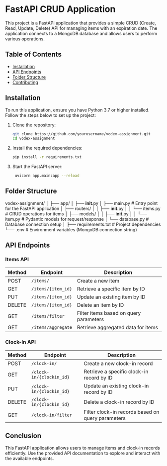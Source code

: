 # FastAPI CRUD Application

This project is a FastAPI application that provides a simple CRUD (Create, Read, Update, Delete) API for managing items with an expiration date. The application connects to a MongoDB database and allows users to perform various operations.

## Table of Contents
- [Installation](#installation)
- [API Endpoints](#api-endpoints)
- [Folder Structure](#folder-structure)
- [Contributing](#contributing)


## Installation

To run this application, ensure you have Python 3.7 or higher installed. Follow the steps below to set up the project:

1. Clone the repository:
   ```bash
   git clone https://github.com/yourusername/vodex-assignment.git
   cd vodex-assignment

2. Install the required dependencies:
   ```bash
   pip install -r requirements.txt

3. Start the FastAPI server:
   ```bash
    uvicorn app.main:app --reload

## Folder Structure

   vodex-assignment/
   │
   ├── app/
   │   ├── __init__.py
   │   ├── main.py               # Entry point for the FastAPI application
   │   ├── routers/
   │   │   ├── __init__.py
   │   │   └── items.py          # CRUD operations for items
   │   ├── models/
   │   │   ├── __init__.py
   │   │   └── item.py           # Pydantic models for request/response
   │   └── database.py           # Database connection setup
   │
   ├── requirements.txt          # Project dependencies
   └── .env                      # Environment variables (MongoDB connection string)


## API Endpoints

### Items API

| Method | Endpoint                   | Description                                   |
|--------|----------------------------|-----------------------------------------------|
| POST   | `/items/`                  | Create a new item                             |
| GET    | `/items/{item_id}`         | Retrieve a specific item by ID                |
| PUT    | `/items/{item_id}`         | Update an existing item by ID                 |
| DELETE | `/items/{item_id}`         | Delete an item by ID                          |
| GET    | `/items/filter`            | Filter items based on query parameters         |
| GET    | `/items/aggregate`         | Retrieve aggregated data for items           |

### Clock-In API

| Method | Endpoint                     | Description                                   |
|--------|------------------------------|-----------------------------------------------|
| POST   | `/clock-in/`                 | Create a new clock-in record                 |
| GET    | `/clock-in/{clockin_id}`      | Retrieve a specific clock-in record by ID     |
| PUT    | `/clock-in/{clockin_id}`      | Update an existing clock-in record by ID      |
| DELETE | `/clock-in/{clockin_id}`      | Delete a clock-in record by ID               |
| GET    | `/clock-in/filter`            | Filter clock-in records based on query parameters |



## Conclusion

This FastAPI application allows users to manage items and clock-in records efficiently. Use the provided API documentation to explore and interact with the available endpoints.
